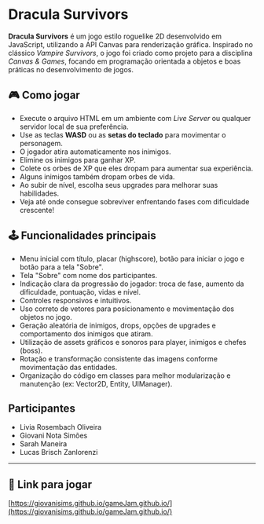 # Dracula Survivors

**Dracula Survivors** é um jogo estilo roguelike 2D desenvolvido em JavaScript, utilizando a API Canvas para renderização gráfica. Inspirado no clássico *Vampire Survivors*, o jogo foi criado como projeto para a disciplina *Canvas & Games*, focando em programação orientada a objetos e boas práticas no desenvolvimento de jogos.

## 🎮 Como jogar

- Execute o arquivo HTML em um ambiente com *Live Server* ou qualquer servidor local de sua preferência.
- Use as teclas **WASD** ou as **setas do teclado** para movimentar o personagem.
- O jogador atira automaticamente nos inimigos.
- Elimine os inimigos para ganhar XP.
- Colete os orbes de XP que eles dropam para aumentar sua experiência.
- Alguns inimigos também dropam orbes de vida.
- Ao subir de nível, escolha seus upgrades para melhorar suas habilidades.
- Veja até onde consegue sobreviver enfrentando fases com dificuldade crescente!


## 🕹️ Funcionalidades principais

- Menu inicial com título, placar (highscore), botão para iniciar o jogo e botão para a tela "Sobre".
- Tela "Sobre" com nome dos participantes.
- Indicação clara da progressão do jogador: troca de fase, aumento da dificuldade, pontuação, vidas e nível.
- Controles responsivos e intuitivos.
- Uso correto de vetores para posicionamento e movimentação dos objetos no jogo.
- Geração aleatória de inimigos, drops, opções de upgrades e comportamento dos inimigos que atiram.
- Utilização de assets gráficos e sonoros para player, inimigos e chefes (boss).
- Rotação e transformação consistente das imagens conforme movimentação das entidades.
- Organização do código em classes para melhor modularização e manutenção (ex: Vector2D, Entity, UIManager).


## Participantes

- Livia Rosembach Oliveira  
- Giovani Nota Simões  
- Sarah Maneira  
- Lucas Brisch Zanlorenzi  

---

## 🔗 Link para jogar

[https://giovanisims.github.io/gameJam.github.io/](https://giovanisims.github.io/gameJam.github.io/)
